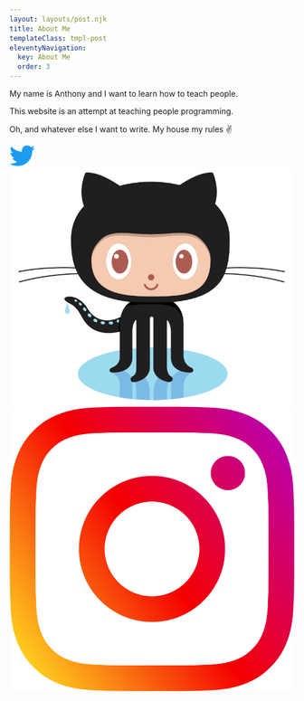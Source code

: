 ```yaml
---
layout: layouts/post.njk
title: About Me
templateClass: tmpl-post
eleventyNavigation:
  key: About Me
  order: 3
---
```


<p>My name is Anthony and I want to learn how to teach people.</p>

<p>This website is an attempt at teaching people programming.</p>

<p>Oh, and whatever else I want to write. My house my rules ✌️</p>


<div class="social-link-container">
  <a class="social-link" href="https://twitter.com/a_scardapane">
    <img style="width: 45px" class="social-link-img" src="../img/Twitter.png" alt="twitter logo">
  </a>

  <a class="social-link" href="https://github.com/a-scar">
    <img class="social-link-img" src="../img/Octocat.png" alt="octocat github logo">
  </a>

  <a class="social-link" href="https://www.instagram.com/anscardapane">
  <img class="social-link-img" src="../img/Instagram.png" alt="instagram logo">
  </a>
</div>

